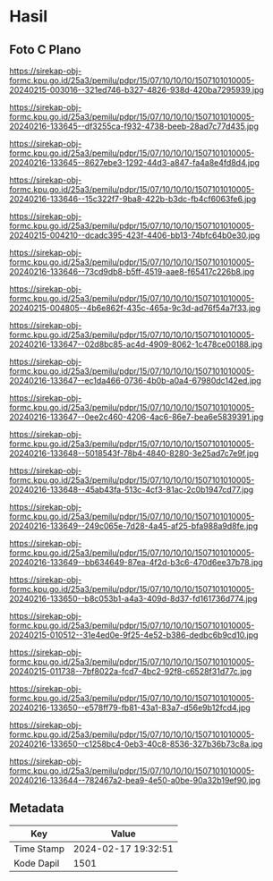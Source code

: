 # Hasil

## Foto C Plano

https://sirekap-obj-formc.kpu.go.id/25a3/pemilu/pdpr/15/07/10/10/10/1507101010005-20240215-003016--321ed746-b327-4826-938d-420ba7295939.jpg

https://sirekap-obj-formc.kpu.go.id/25a3/pemilu/pdpr/15/07/10/10/10/1507101010005-20240216-133645--df3255ca-f932-4738-beeb-28ad7c77d435.jpg

https://sirekap-obj-formc.kpu.go.id/25a3/pemilu/pdpr/15/07/10/10/10/1507101010005-20240216-133645--8627ebe3-1292-44d3-a847-fa4a8e4fd8d4.jpg

https://sirekap-obj-formc.kpu.go.id/25a3/pemilu/pdpr/15/07/10/10/10/1507101010005-20240216-133646--15c322f7-9ba8-422b-b3dc-fb4cf6063fe6.jpg

https://sirekap-obj-formc.kpu.go.id/25a3/pemilu/pdpr/15/07/10/10/10/1507101010005-20240215-004210--dcadc395-423f-4406-bb13-74bfc64b0e30.jpg

https://sirekap-obj-formc.kpu.go.id/25a3/pemilu/pdpr/15/07/10/10/10/1507101010005-20240216-133646--73cd9db8-b5ff-4519-aae8-f65417c226b8.jpg

https://sirekap-obj-formc.kpu.go.id/25a3/pemilu/pdpr/15/07/10/10/10/1507101010005-20240215-004805--4b6e862f-435c-465a-9c3d-ad76f54a7f33.jpg

https://sirekap-obj-formc.kpu.go.id/25a3/pemilu/pdpr/15/07/10/10/10/1507101010005-20240216-133647--02d8bc85-ac4d-4909-8062-1c478ce00188.jpg

https://sirekap-obj-formc.kpu.go.id/25a3/pemilu/pdpr/15/07/10/10/10/1507101010005-20240216-133647--ec1da466-0736-4b0b-a0a4-67980dc142ed.jpg

https://sirekap-obj-formc.kpu.go.id/25a3/pemilu/pdpr/15/07/10/10/10/1507101010005-20240216-133647--0ee2c460-4206-4ac6-86e7-bea6e5839391.jpg

https://sirekap-obj-formc.kpu.go.id/25a3/pemilu/pdpr/15/07/10/10/10/1507101010005-20240216-133648--5018543f-78b4-4840-8280-3e25ad7c7e9f.jpg

https://sirekap-obj-formc.kpu.go.id/25a3/pemilu/pdpr/15/07/10/10/10/1507101010005-20240216-133648--45ab43fa-513c-4cf3-81ac-2c0b1947cd77.jpg

https://sirekap-obj-formc.kpu.go.id/25a3/pemilu/pdpr/15/07/10/10/10/1507101010005-20240216-133649--249c065e-7d28-4a45-af25-bfa988a9d8fe.jpg

https://sirekap-obj-formc.kpu.go.id/25a3/pemilu/pdpr/15/07/10/10/10/1507101010005-20240216-133649--bb634649-87ea-4f2d-b3c6-470d6ee37b78.jpg

https://sirekap-obj-formc.kpu.go.id/25a3/pemilu/pdpr/15/07/10/10/10/1507101010005-20240216-133650--b8c053b1-a4a3-409d-8d37-fd161736d774.jpg

https://sirekap-obj-formc.kpu.go.id/25a3/pemilu/pdpr/15/07/10/10/10/1507101010005-20240215-010512--31e4ed0e-9f25-4e52-b386-dedbc6b9cd10.jpg

https://sirekap-obj-formc.kpu.go.id/25a3/pemilu/pdpr/15/07/10/10/10/1507101010005-20240215-011738--7bf8022a-fcd7-4bc2-92f8-c6528f31d77c.jpg

https://sirekap-obj-formc.kpu.go.id/25a3/pemilu/pdpr/15/07/10/10/10/1507101010005-20240216-133650--e578ff79-fb81-43a1-83a7-d56e9b12fcd4.jpg

https://sirekap-obj-formc.kpu.go.id/25a3/pemilu/pdpr/15/07/10/10/10/1507101010005-20240216-133650--c1258bc4-0eb3-40c8-8536-327b36b73c8a.jpg

https://sirekap-obj-formc.kpu.go.id/25a3/pemilu/pdpr/15/07/10/10/10/1507101010005-20240216-133644--782467a2-bea9-4e50-a0be-90a32b19ef90.jpg


## Metadata

| Key        | Value               |
| ---------- | ------------------- |
| Time Stamp | 2024-02-17 19:32:51 |
| Kode Dapil | 1501                |



